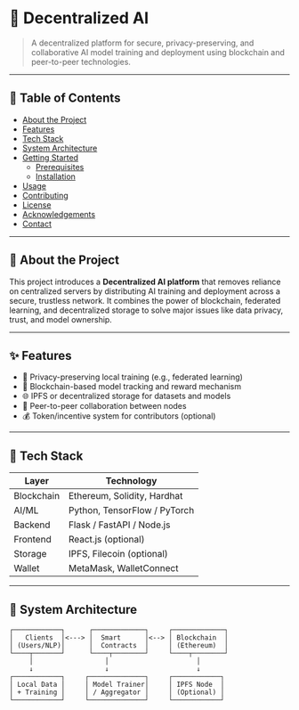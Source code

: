 # 🧠 Decentralized AI

> A decentralized platform for secure, privacy-preserving, and collaborative AI model training and deployment using blockchain and peer-to-peer technologies.

---

## 📌 Table of Contents

- [About the Project](#about-the-project)
- [Features](#features)
- [Tech Stack](#tech-stack)
- [System Architecture](#system-architecture)
- [Getting Started](#getting-started)
  - [Prerequisites](#prerequisites)
  - [Installation](#installation)
- [Usage](#usage)
- [Contributing](#contributing)
- [License](#license)
- [Acknowledgements](#acknowledgements)
- [Contact](#contact)

---

## 📖 About the Project

This project introduces a **Decentralized AI platform** that removes reliance on centralized servers by distributing AI training and deployment across a secure, trustless network. It combines the power of blockchain, federated learning, and decentralized storage to solve major issues like data privacy, trust, and model ownership.

---

## ✨ Features

- 🔐 Privacy-preserving local training (e.g., federated learning)
- 🔗 Blockchain-based model tracking and reward mechanism
- 🌐 IPFS or decentralized storage for datasets and models
- 👥 Peer-to-peer collaboration between nodes
- 💰 Token/incentive system for contributors (optional)

---

## 🧰 Tech Stack

| Layer         | Technology                     |
|--------------|---------------------------------|
| Blockchain    | Ethereum, Solidity, Hardhat    |
| AI/ML         | Python, TensorFlow / PyTorch   |
| Backend       | Flask / FastAPI / Node.js      |
| Frontend      | React.js (optional)            |
| Storage       | IPFS, Filecoin (optional)      |
| Wallet        | MetaMask, WalletConnect        |

---

## 🧱 System Architecture

```plaintext
┌────────────┐      ┌─────────────┐     ┌─────────────┐
│   Clients  │<---> │  Smart      │<--> │ Blockchain  │
│ (Users/NLP)│      │  Contracts  │     │ (Ethereum)  │
└────┬───────┘      └────┬────────┘     └────┬────────┘
     │                  │                      │
     ↓                  ↓                      ↓
┌────────────┐     ┌──────────────┐     ┌────────────┐
│ Local Data │     │ Model Trainer│     │ IPFS Node  │
│ + Training │     │ / Aggregator │     │ (Optional) │
└────────────┘     └──────────────┘     └────────────┘

